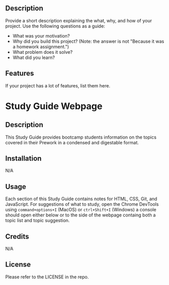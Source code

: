 ## Description

Provide a short description explaining the what, why, and how of your project. Use the following questions as a guide:

- What was your motivation?
- Why did you build this project? (Note: the answer is not "Because it was a homework assignment.")
- What problem does it solve?
- What did you learn?


## Features

If your project has a lot of features, list them here.

# Study Guide Webpage

## Description
This Study Guide provides bootcamp students information on the topics covered in their Prework in a condensed and digestable format.

## Installation
N/A

## Usage
Each section of this Study Guide contains notes for HTML, CSS, Git, and JavaScript. For suggestions of what to study, open the Chrome DevTools using `command+options+I` (MacOS) or `ctrl+Shift+I` (Windows) a console should open either below or to the side of the webpage containg both a topic list and topic suggestion.

## Credits
N/A

## License
Please refer to the LICENSE in the repo.